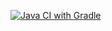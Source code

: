 [![Java CI with Gradle](https://github.com/Maqatur/HomeWorkSelenium/actions/workflows/gradle.yml/badge.svg)](https://github.com/Maqatur/HomeWorkSelenium/actions/workflows/gradle.yml)
